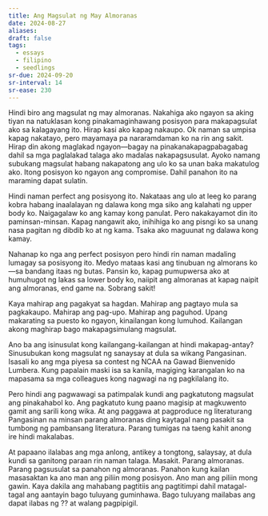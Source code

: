 ```yaml
---
title: Ang Magsulat ng May Almoranas
date: 2024-08-27
aliases: 
draft: false
tags:
  - essays
  - filipino
  - seedlings
sr-due: 2024-09-20
sr-interval: 14
sr-ease: 230
---
```

Hindi biro ang magsulat ng may almoranas. Nakahiga ako ngayon sa aking tiyan na natuklasan kong pinakamaginhawang posisyon para makapagsulat ako sa kalagayang ito. Hirap kasi ako kapag nakaupo. Ok naman sa umpisa kapag nakatayo, pero mayamaya pa nararamdaman ko na rin ang sakit. Hirap din akong maglakad ngayon—bagay na pinakanakapagpabagabag dahil sa mga paglalakad talaga ako madalas nakapagsusulat. Ayoko namang subukang magsulat habang nakapatong ang ulo ko sa unan baka makatulog ako. Itong posisyon ko ngayon ang compromise. Dahil panahon ito na maraming dapat sulatin.

Hindi naman perfect ang posisyong ito. Nakataas ang ulo at leeg ko parang kobra habang inaalalayan ng dalawa kong mga siko ang kalahati ng upper body ko. Naigagalaw ko ang kamay kong panulat. Pero nakakayamot din ito paminsan-minsan. Kapag nangawit ako, inihihiga ko ang pisngi ko sa unang nasa pagitan ng dibdib ko at ng kama. Tsaka ako maguunat ng dalawa kong kamay.

Nahanap ko nga ang perfect posisyon pero hindi rin naman madaling lumagay sa posisyong ito. Medyo mataas kasi ang tinubuan ng almorans ko—sa bandang itaas ng butas. Pansin ko, kapag pumupwersa ako at humuhugot ng lakas sa lower body ko, naiipit ang almoranas at kapag naipit ang almoranas, end game na. Sobrang sakit!

Kaya mahirap ang pagakyat sa hagdan. Mahirap ang pagtayo mula sa pagkakaupo. Mahirap ang pag-upo. Mahirap ang paguhod. Upang makarating sa puesto ko ngayon, kinailangan kong lumuhod. Kailangan akong maghirap bago makapagsimulang magsulat.

Ano ba ang isinusulat kong kailangang-kailangan at hindi makapag-antay? Sinusubukan kong magsulat ng sanaysay at dula sa wikang Pangasinan. Isasali ko ang mga piyesa sa contest ng NCAA na Gawad Bienvenido Lumbera. Kung papalain maski isa sa kanila, magiging karangalan ko na mapasama sa mga colleagues kong nagwagi na ng pagkilalang ito.

Pero hindi ang pagwawagi sa patimpalak kundi ang pagkatutong magsulat ang pinakahabol ko. Ang pagkatuto kung paano magisip at magkuwento gamit ang sarili kong wika. At ang paggawa at pagproduce ng literaturang Pangasinan na minsan parang almoranas ding kaytagal nang pasakit sa tumbong ng pambansang literatura. Parang tumigas na taeng kahit anong ire hindi makalabas.

At papaano ilalabas ang mga anlong, antikey a tongtong, salaysay, at dula kundi sa ganitong paraan rin naman talaga. Masakit. Parang almoranas. Parang pagsusulat sa panahon ng almoranas. Panahon kung kailan masasaktan ka ano man ang piliin mong posisyon. Ano man ang piliin mong gawin. Kaya dakila ang mahabang pagtitiis ang pagtitimpi dahil matagal-tagal ang aantayin bago tuluyang guminhawa. Bago tuluyang mailabas ang dapat ilabas ng ?? at walang pagpipigil.
